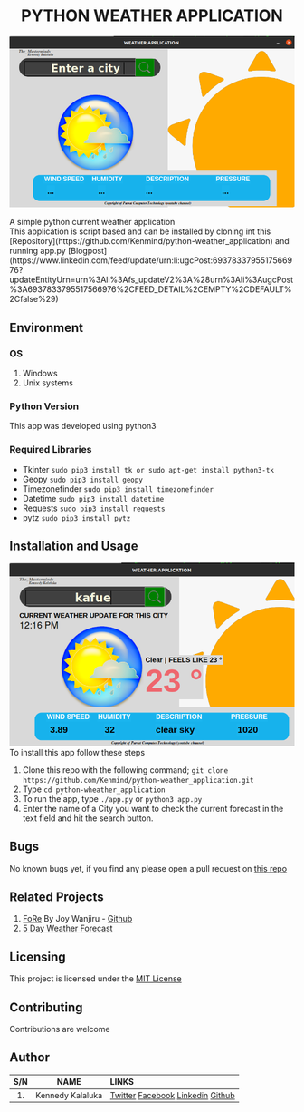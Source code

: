<h1><center>PYTHON WEATHER APPLICATION</center></h1>

![APP](images/cover_md.png)

<p>A simple python current weather application<br>This application is script based and can be installed by cloning int this [Repository](https://github.com/Kenmind/python-weather_application) and running app.py 
 [Blogpost](https://www.linkedin.com/feed/update/urn:li:ugcPost:6937833795517566976?updateEntityUrn=urn%3Ali%3Afs_updateV2%3A%28urn%3Ali%3AugcPost%3A6937833795517566976%2CFEED_DETAIL%2CEMPTY%2CDEFAULT%2Cfalse%29)
</p>

## Environment

### OS
1. Windows
2. Unix systems

### Python Version
This app was developed using python3

### Required Libraries
- Tkinter
	```sudo pip3 install tk or sudo apt-get install python3-tk```
- Geopy
	```sudo pip3 install geopy```
- Timezonefinder
	```sudo pip3 install timezonefinder```
- Datetime
	```sudo pip3 install datetime```
- Requests
	```sudo pip3 install requests```
- pytz
	```sudo pip3 install pytz```

## Installation and Usage

![APP](images/cover_md1.png)
To install this app follow these steps
1. Clone this repo with the following command;
```git clone https://github.com/Kenmind/python-weather_application.git```
2. Type 
```cd python-wheather_application```
3. To run the app, type
```./app.py``` or ```python3 app.py```
4. Enter the name of a City you want to check the current forecast in the text field and hit the search button.

## Bugs
No known bugs yet, if you find any please open a pull request on [this repo](https://github.com/Kenmind/python-weather_application/pulls)


## Related Projects
1. [FoRe](https://github.com/Her-o1/weather_project) By Joy Wanjiru - [Github](https://github.com/Joy879)
2. [5 Day Weather Forecast](https://github.com/jsubroto/5-day-weather-forecast)

## Licensing
This project is licensed under the [MIT License](https://github.com/Kenmind/python-weather_application/blob/main/LICENSE)

## Contributing
Contributions are welcome

## Author
|S/N | NAME | LINKS |
| :---: | :-----: | :----- |
| 1. | Kennedy Kalaluka | [Twitter](https://twitter.com/Kennedy_Sibeso) [Facebook](https://www.facebook.com/kennedysimasiku.kalalukasibeso) [Linkedin](https://linkedin.com/in/kennedykalaluka) [Github](https://github.com/Kenmind) |
